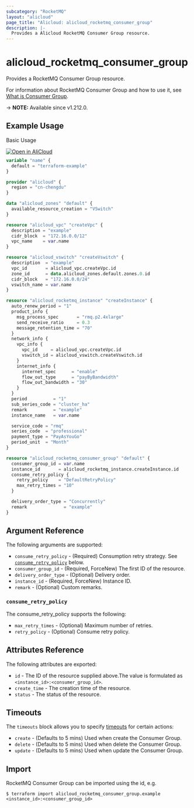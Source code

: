 ```yaml
---
subcategory: "RocketMQ"
layout: "alicloud"
page_title: "Alicloud: alicloud_rocketmq_consumer_group"
description: |-
  Provides a Alicloud RocketMQ Consumer Group resource.
---
```


# alicloud_rocketmq_consumer_group

Provides a RocketMQ Consumer Group resource. 

For information about RocketMQ Consumer Group and how to use it, see [What is Consumer Group](https://www.alibabacloud.com/help/en/apsaramq-for-rocketmq/cloud-message-queue-rocketmq-5-x-series/developer-reference/api-rocketmq-2022-08-01-createconsumergroup).

-> **NOTE:** Available since v1.212.0.

## Example Usage

Basic Usage

<div style="display: block;margin-bottom: 40px;"><div class="oics-button" style="float: right;position: absolute;margin-bottom: 10px;">
  <a href="https://api.aliyun.com/api-tools/terraform?resource=alicloud_rocketmq_consumer_group&exampleId=60314daf-73d2-2869-bcbb-6ae84443a0bc853dc213&activeTab=example&spm=docs.r.rocketmq_consumer_group.0.60314daf73&intl_lang=EN_US" target="_blank">
    <img alt="Open in AliCloud" src="https://img.alicdn.com/imgextra/i1/O1CN01hjjqXv1uYUlY56FyX_!!6000000006049-55-tps-254-36.svg" style="max-height: 44px; max-width: 100%;">
  </a>
</div></div>

```terraform
variable "name" {
  default = "terraform-example"
}

provider "alicloud" {
  region = "cn-chengdu"
}

data "alicloud_zones" "default" {
  available_resource_creation = "VSwitch"
}

resource "alicloud_vpc" "createVpc" {
  description = "example"
  cidr_block  = "172.16.0.0/12"
  vpc_name    = var.name
}

resource "alicloud_vswitch" "createVswitch" {
  description  = "example"
  vpc_id       = alicloud_vpc.createVpc.id
  zone_id      = data.alicloud_zones.default.zones.0.id
  cidr_block   = "172.16.0.0/24"
  vswitch_name = var.name
}

resource "alicloud_rocketmq_instance" "createInstance" {
  auto_renew_period = "1"
  product_info {
    msg_process_spec       = "rmq.p2.4xlarge"
    send_receive_ratio     = 0.3
    message_retention_time = "70"
  }
  network_info {
    vpc_info {
      vpc_id     = alicloud_vpc.createVpc.id
      vswitch_id = alicloud_vswitch.createVswitch.id
    }
    internet_info {
      internet_spec      = "enable"
      flow_out_type      = "payByBandwidth"
      flow_out_bandwidth = "30"
    }
  }
  period          = "1"
  sub_series_code = "cluster_ha"
  remark          = "example"
  instance_name   = var.name

  service_code = "rmq"
  series_code  = "professional"
  payment_type = "PayAsYouGo"
  period_unit  = "Month"
}

resource "alicloud_rocketmq_consumer_group" "default" {
  consumer_group_id = var.name
  instance_id       = alicloud_rocketmq_instance.createInstance.id
  consume_retry_policy {
    retry_policy    = "DefaultRetryPolicy"
    max_retry_times = "10"
  }

  delivery_order_type = "Concurrently"
  remark              = "example"
}
```

## Argument Reference

The following arguments are supported:
* `consume_retry_policy` - (Required) Consumption retry strategy. See [`consume_retry_policy`](#consume_retry_policy) below.
* `consumer_group_id` - (Required, ForceNew) The first ID of the resource.
* `delivery_order_type` - (Optional) Delivery order.
* `instance_id` - (Required, ForceNew) Instance ID.
* `remark` - (Optional) Custom remarks.

### `consume_retry_policy`

The consume_retry_policy supports the following:
* `max_retry_times` - (Optional) Maximum number of retries.
* `retry_policy` - (Optional) Consume retry policy.

## Attributes Reference

The following attributes are exported:
* `id` - The ID of the resource supplied above.The value is formulated as `<instance_id>:<consumer_group_id>`.
* `create_time` - The creation time of the resource.
* `status` - The status of the resource.

## Timeouts

The `timeouts` block allows you to specify [timeouts](https://www.terraform.io/docs/configuration-0-11/resources.html#timeouts) for certain actions:
* `create` - (Defaults to 5 mins) Used when create the Consumer Group.
* `delete` - (Defaults to 5 mins) Used when delete the Consumer Group.
* `update` - (Defaults to 5 mins) Used when update the Consumer Group.

## Import

RocketMQ Consumer Group can be imported using the id, e.g.

```shell
$ terraform import alicloud_rocketmq_consumer_group.example <instance_id>:<consumer_group_id>
```